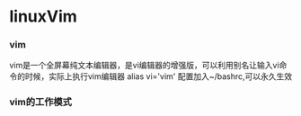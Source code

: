 # linuxVim

### vim

vim是一个全屏幕纯文本编辑器，是vi编辑器的增强版，可以利用别名让输入vi命令的时候，实际上执行vim编辑器
alias vi='vim'
配置加入~/bashrc,可以永久生效

### vim的工作模式

